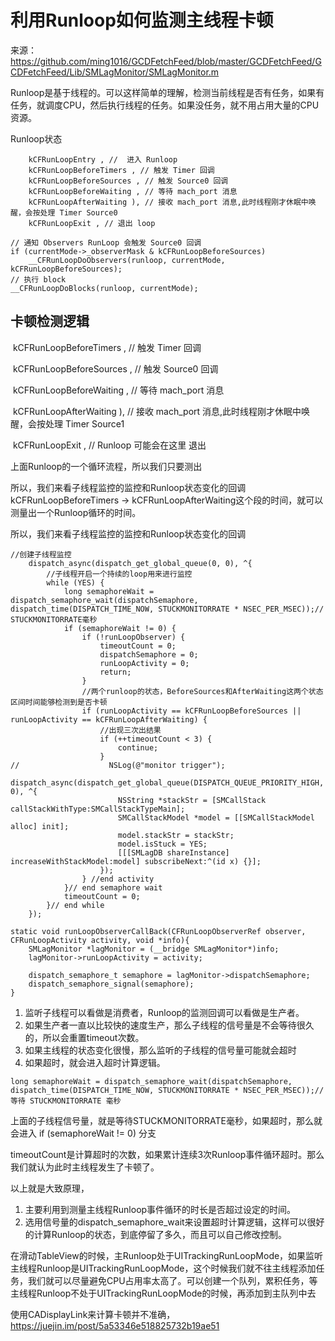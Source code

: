 # 利用Runloop如何监测主线程卡顿

来源：https://github.com/ming1016/GCDFetchFeed/blob/master/GCDFetchFeed/GCDFetchFeed/Lib/SMLagMonitor/SMLagMonitor.m

Runloop是基于线程的。可以这样简单的理解，检测当前线程是否有任务，如果有任务，就调度CPU，然后执行线程的任务。如果没任务，就不用占用大量的CPU资源。

Runloop状态

```
    kCFRunLoopEntry , //  进入 Runloop
    kCFRunLoopBeforeTimers , // 触发 Timer 回调
    kCFRunLoopBeforeSources , // 触发 Source0 回调
    kCFRunLoopBeforeWaiting , // 等待 mach_port 消息
    kCFRunLoopAfterWaiting ), // 接收 mach_port 消息,此时线程刚才休眠中唤醒，会按处理 Timer Source0
    kCFRunLoopExit , // 退出 loop
```

```
// 通知 Observers RunLoop 会触发 Source0 回调
if (currentMode->_observerMask & kCFRunLoopBeforeSources)
    __CFRunLoopDoObservers(runloop, currentMode, kCFRunLoopBeforeSources);
// 执行 block
__CFRunLoopDoBlocks(runloop, currentMode);
```

## 卡顿检测逻辑

​    kCFRunLoopBeforeTimers , // 触发 Timer 回调

​    kCFRunLoopBeforeSources , // 触发 Source0 回调

​    kCFRunLoopBeforeWaiting , // 等待 mach_port 消息

​    kCFRunLoopAfterWaiting ), // 接收 mach_port 消息,此时线程刚才休眠中唤醒，会按处理 Timer Source1

​	kCFRunLoopExit , // Runloop 可能会在这里 退出

上面Runloop的一个循环流程，所以我们只要测出

所以，我们来看子线程监控的监控和Runloop状态变化的回调kCFRunLoopBeforeTimers -> kCFRunLoopAfterWaiting这个段的时间，就可以测量出一个Runloop循环的时间。

所以，我们来看子线程监控的监控和Runloop状态变化的回调

```
//创建子线程监控
    dispatch_async(dispatch_get_global_queue(0, 0), ^{
        //子线程开启一个持续的loop用来进行监控
        while (YES) {
            long semaphoreWait = dispatch_semaphore_wait(dispatchSemaphore, dispatch_time(DISPATCH_TIME_NOW, STUCKMONITORRATE * NSEC_PER_MSEC));// STUCKMONITORRATE毫秒
            if (semaphoreWait != 0) {
                if (!runLoopObserver) {
                    timeoutCount = 0;
                    dispatchSemaphore = 0;
                    runLoopActivity = 0;
                    return;
                }
                //两个runloop的状态，BeforeSources和AfterWaiting这两个状态区间时间能够检测到是否卡顿
                if (runLoopActivity == kCFRunLoopBeforeSources || runLoopActivity == kCFRunLoopAfterWaiting) {
                    //出现三次出结果
                    if (++timeoutCount < 3) {
                        continue;
                    }
//                    NSLog(@"monitor trigger");
                    dispatch_async(dispatch_get_global_queue(DISPATCH_QUEUE_PRIORITY_HIGH, 0), ^{
                        NSString *stackStr = [SMCallStack callStackWithType:SMCallStackTypeMain];
                        SMCallStackModel *model = [[SMCallStackModel alloc] init];
                        model.stackStr = stackStr;
                        model.isStuck = YES;
                        [[[SMLagDB shareInstance] increaseWithStackModel:model] subscribeNext:^(id x) {}];
                    });
                } //end activity
            }// end semaphore wait
            timeoutCount = 0;
        }// end while
    });
```

```
static void runLoopObserverCallBack(CFRunLoopObserverRef observer, CFRunLoopActivity activity, void *info){
    SMLagMonitor *lagMonitor = (__bridge SMLagMonitor*)info;
    lagMonitor->runLoopActivity = activity;
    
    dispatch_semaphore_t semaphore = lagMonitor->dispatchSemaphore;
    dispatch_semaphore_signal(semaphore);
}
```

1. 监听子线程可以看做是消费者，Runloop的监测回调可以看做是生产者。
2. 如果生产者一直以比较快的速度生产，那么子线程的信号量是不会等待很久的，所以会重置timeout次数。
3. 如果主线程的状态变化很慢，那么监听的子线程的信号量可能就会超时
4. 如果超时，就会进入超时计算逻辑。

```
long semaphoreWait = dispatch_semaphore_wait(dispatchSemaphore, dispatch_time(DISPATCH_TIME_NOW, STUCKMONITORRATE * NSEC_PER_MSEC));// 等待 STUCKMONITORRATE 毫秒
```

上面的子线程信号量，就是等待STUCKMONITORRATE毫秒，如果超时，那么就会进入 if (semaphoreWait != 0) 分支

timeoutCount是计算超时的次数，如果累计连续3次Runloop事件循环超时。那么我们就认为此时主线程发生了卡顿了。

以上就是大致原理，

1. 主要利用到测量主线程Runloop事件循环的时长是否超过设定的时间。
3. 选用信号量的dispatch_semaphore_wait来设置超时计算逻辑，这样可以很好的计算Runloop的状态，到底停留了多久，而且可以自己修改控制。

在滑动TableView的时候，主Runloop处于UITrackingRunLoopMode，如果监听主线程Runloop是UITrackingRunLoopMode，这个时候我们就不往主线程添加任务，我们就可以尽量避免CPU占用率太高了。可以创建一个队列，累积任务，等主线程Runloop不处于UITrackingRunLoopMode的时候，再添加到主队列中去

使用CADisplayLink来计算卡顿并不准确，https://juejin.im/post/5a53346e518825732b19ae51

